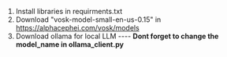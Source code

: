 1. Install libraries in requirments.txt
2. Download "vosk-model-small-en-us-0.15" in https://alphacephei.com/vosk/models
3. Download ollama for local LLM ---- **Dont forget to change the model_name in ollama_client.py**
